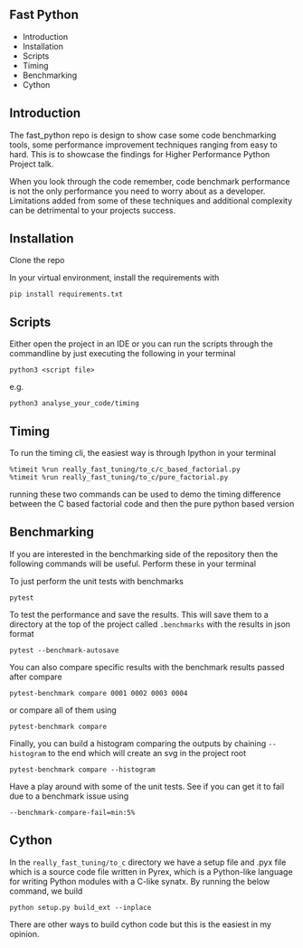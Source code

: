 Fast Python
---------------------

 * Introduction
 * Installation
 * Scripts
 * Timing
 * Benchmarking
 * Cython
 
 ## Introduction
 The fast_python repo is design to show case some code benchmarking tools, some performance improvement techniques ranging from easy to hard. This is to showcase the findings for Higher Performance Python Project talk.
 
 When you look through the code remember, code benchmark performance is not the only performance you need to worry about as a developer. Limitations added from some of these techniques and additional complexity can be detrimental to your projects success. 
 
## Installation
Clone the repo

In your virtual environment, install the requirements with
 
    pip install requirements.txt


## Scripts
Either open the project in an IDE or you can run the scripts through the commandline by just executing the following in your terminal

    python3 <script file>

e.g. 

    python3 analyse_your_code/timing

 
## Timing 
To run the timing cli, the easiest way is through Ipython in your terminal

    %timeit %run really_fast_tuning/to_c/c_based_factorial.py
    %timeit %run really_fast_tuning/to_c/pure_factorial.py

running these two commands can be used to demo the timing difference between the C based factorial code and then the pure python based version
 
 ## Benchmarking
If you are interested in the benchmarking side of the repository then the following commands will be useful. Perform these in your terminal 

To just perform the unit tests with benchmarks

    pytest 

To test the performance and save the results. This will save them to a directory at the top of the project called `.benchmarks` with the results in json format

    pytest --benchmark-autosave
    
You can also compare specific results with the benchmark results passed after compare
 
    pytest-benchmark compare 0001 0002 0003 0004
 
or compare all of them using 
 
    pytest-benchmark compare
 
Finally, you can build a histogram comparing the outputs by chaining `--histogram` to the end which will create an svg in the project root
 
    pytest-benchmark compare --histogram
 
Have a play around with some of the unit tests. See if you can get it to fail due to a benchmark issue using
 
    --benchmark-compare-fail=min:5%
 
## Cython
In the `really_fast_tuning/to_c` directory we have a setup file and .pyx file which is a source code file written in Pyrex, which is a Python-like language for writing Python modules with a C-like synatx.
By running the below command, we build 

    python setup.py build_ext --inplace

There are other ways to build cython code but this is the easiest in my opinion. 